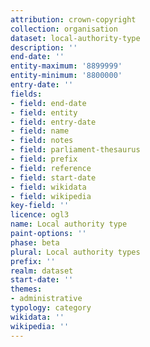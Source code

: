 ```yaml
---
attribution: crown-copyright
collection: organisation
dataset: local-authority-type
description: ''
end-date: ''
entity-maximum: '8899999'
entity-minimum: '8800000'
entry-date: ''
fields:
- field: end-date
- field: entity
- field: entry-date
- field: name
- field: notes
- field: parliament-thesaurus
- field: prefix
- field: reference
- field: start-date
- field: wikidata
- field: wikipedia
key-field: ''
licence: ogl3
name: Local authority type
paint-options: ''
phase: beta
plural: Local authority types
prefix: ''
realm: dataset
start-date: ''
themes:
- administrative
typology: category
wikidata: ''
wikipedia: ''
---
```

